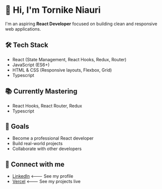 # 👋 Hi, I'm Tornike Niauri

I'm an aspiring **React Developer** focused on building clean and responsive web applications.

## 🛠️ Tech Stack
- React (State Management, React Hooks, Redux, Router)
- JavaScript (ES6+)
- HTML & CSS (Responsive layouts, Flexbox, Grid)
- Typescript

## 📚 Currently Mastering
- React Hooks, React Router, Redux
- Typescript

## 🚀 Goals
- Become a professional React developer
- Build real-world projects
- Collaborate with other developers

## 🔗 Connect with me
- [LinkedIn](http://linkedin.com/in/tornike-niauri-03596718b) <--- See my profile
- [Vercel](https://vercel.com/tornikes-projects-b14741ed) <--- See my projects live
  
<!---
NiauriT/NiauriT is a ✨ special ✨ repository because its `README.md` (this file) appears on your GitHub profile.
You can click the Preview link to take a look at your changes.
--->
